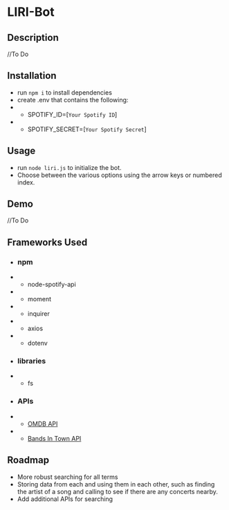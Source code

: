# LIRI-Bot

## Description
//To Do

## Installation
* run `npm i` to install dependencies
* create .env that contains the following:
* * SPOTIFY_ID=[`Your Spotify ID`]
* * SPOTIFY_SECRET=[`Your Spotify Secret`]

## Usage
* run `node liri.js` to initialize the bot.
* Choose between the various options using the arrow keys or numbered index.

## Demo
//To Do

## Frameworks Used
* ### npm
* * node-spotify-api
* * moment
* * inquirer
* * axios
* * dotenv

* ### libraries
* * fs

* ### APIs
* * [OMDB API](http://www.omdbapi.com)
* * [Bands In Town API](http://www.artists.bandsintown.com/bandsintown-api)

## Roadmap
* More robust searching for all terms
* Storing data from each and using them in each other, such as finding the artist of a song and calling to see if there are any concerts nearby.
* Add additional APIs for searching